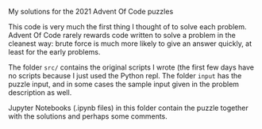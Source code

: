 My solutions for the 2021 Advent Of Code puzzles

This code is very much the first thing I thought of to solve each problem. Advent Of Code rarely
rewards code written to solve a problem in the cleanest way: brute force is much more likely
to give an answer quickly, at least for the early problems.

The folder `src/` contains the original scripts I wrote (the first few days have no scripts because I just
used the Python repl. The folder `input` has the puzzle input, and in some cases the sample input
given in the problem description as well.

Jupyter Notebooks (.ipynb files) in this folder contain the puzzle together with the solutions and perhaps some
comments.
